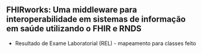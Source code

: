 ## FHIRworks: Uma middleware para interoperabilidade em sistemas de informação em saúde utilizando o FHIR e RNDS


 - Resultado de Exame Laboratorial (REL) - mapeamento para classes feito